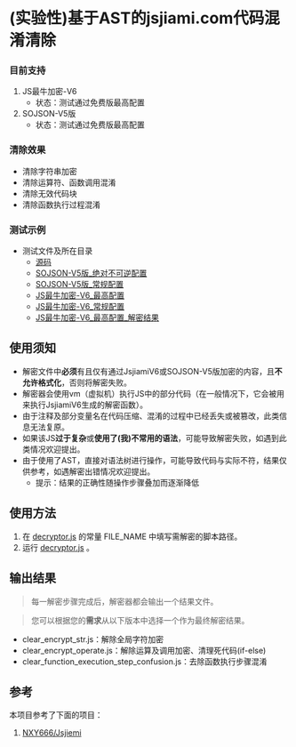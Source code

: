 # (实验性)基于AST的jsjiami.com代码混淆清除

### 目前支持

1. JS最牛加密-V6
    + 状态：测试通过免费版最高配置
2. SOJSON-V5版
    + 状态：测试通过免费版最高配置

### 清除效果

+ 清除字符串加密
+ 清除运算符、函数调用混淆
+ 清除无效代码块
+ 清除函数执行过程混淆

### 测试示例

* 测试文件及所在目录
    + [源码](sample/original_code.js)
    + [SOJSON-V5版_绝对不可逆配置](sample/jsjiami.com.v5_high.js)
    + [SOJSON-V5版_常规配置](sample/jsjiami.com.v5_normal.js)
    + [JS最牛加密-V6_最高配置](sample/jsjiami.com.v6_high.js)
    + [JS最牛加密-V6_常规配置](sample/jsjiami.com.v6_normal.js)
    + [JS最牛加密-V6_最高配置_解密结果](sample/jsjiami.com.v6_decrypt.js)

## 使用须知

* 解密文件中**必须**有且仅有通过JsjiamiV6或SOJSON-V5版加密的内容，且**不允许格式化**，否则将解密失败。
* 解密器会使用vm（虚拟机）执行JS中的部分代码（在一般情况下，它会被用来执行JsjiamiV6生成的解密函数）。
* 由于注释及部分变量名在代码压缩、混淆的过程中已经丢失或被篡改，此类信息无法复原。
* 如果该JS**过于复杂**或**使用了(我)不常用的语法**，可能导致解密失败，如遇到此类情况欢迎提出。
* 由于使用了AST，直接对语法树进行操作，可能导致代码与实际不符，结果仅供参考，如遇解密出错情况欢迎提出。
    + 提示：结果的正确性随操作步骤叠加而逐渐降低


## 使用方法

1. 在 [decryptor.js](decryptor.js) 的常量 FILE_NAME 中填写需解密的脚本路径。
2. 运行 [decryptor.js](decryptor.js) 。


## 输出结果

> 每一解密步骤完成后，解密器都会输出一个结果文件。

> 您可以根据您的**需求**从以下版本中选择一个作为最终解密结果。

* clear_encrypt_str.js：解除全局字符加密
* clear_encrypt_operate.js：解除运算及调用加密、清理死代码(if-else)
* clear_function_execution_step_confusion.js：去除函数执行步骤混淆

## 参考
本项目参考了下面的项目：
1. [NXY666/Jsjiemi](https://github.com/NXY666/Jsjiemi.git)
